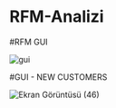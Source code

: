 # RFM-Analizi

#RFM GUI

![gui](https://user-images.githubusercontent.com/62722522/138756919-24c034ce-e375-4172-b2e1-3521ffff1cda.png)

#GUI - NEW CUSTOMERS

![Ekran Görüntüsü (46)](https://user-images.githubusercontent.com/62722522/138757427-4da71e3f-7251-49fb-8412-52bf7649ddd1.png)
